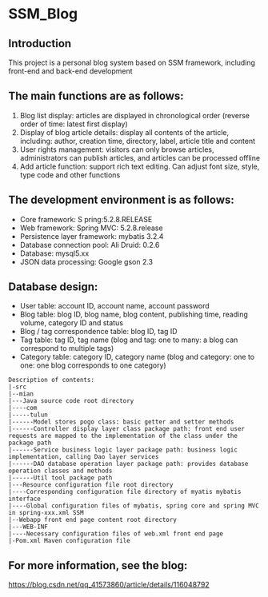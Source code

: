 # SSM_Blog

## Introduction

This project is a personal blog system based on SSM framework, including front-end and back-end development

## The main functions are as follows:

1. Blog list display: articles are displayed in chronological order (reverse order of time: latest first display)
2. Display of blog article details: display all contents of the article, including: author, creation time, directory, label, article title and content
3. User rights management: visitors can only browse articles, administrators can publish articles, and articles can be processed offline
4. Add article function: support rich text editing. Can adjust font size, style, type code and other functions

## The development environment is as follows:

- Core framework: S pring:5.2.8.RELEASE
- Web framework: Spring MVC: 5.2.8.release
- Persistence layer framework: mybatis 3.2.4
- Database connection pool: Ali Druid: 0.2.6
- Database: mysql5.xx
- JSON data processing: Google gson 2.3

## Database design:

- User table: account ID, account name, account password
- Blog table: blog ID, blog name, blog content, publishing time, reading volume, category ID and status
- Blog / tag correspondence table: blog ID, tag ID
- Tag table: tag ID, tag name (blog and tag: one to many: a blog can correspond to multiple tags)
- Category table: category ID, category name (blog and category: one to one: one blog corresponds to one category)

```
Description of contents:
|-src
|--mian
|---Java source code root directory
|----com
|-----tulun
|------Model stores pogo class: basic getter and setter methods
|------Controller display layer class package path: front end user requests are mapped to the implementation of the class under the package path
|------Service business logic layer package path: business logic implementation, calling Dao layer services
|------DAO database operation layer package path: provides database operation classes and methods
|------Util tool package path
|---Resource configuration file root directory
|----Corresponding configuration file directory of myatis mybatis interface
|----Global configuration files of mybatis, spring core and spring MVC in spring-xxx.xml SSM
|--Webapp front end page content root directory
|---WEB-INF
|----Necessary configuration files of web.xml front end page
|-Pom.xml Maven configuration file
```

## For more information, see the blog:

https://blog.csdn.net/qq_41573860/article/details/116048792

